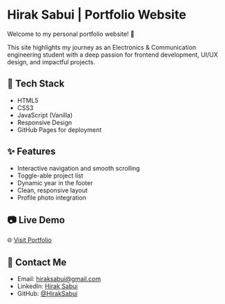 # Hirak Sabui | Portfolio Website

Welcome to my personal portfolio website! 👋

This site highlights my journey as an Electronics & Communication engineering student with a deep passion for frontend development, UI/UX design, and impactful projects.

## 🚀 Tech Stack
- HTML5
- CSS3
- JavaScript (Vanilla)
- Responsive Design
- GitHub Pages for deployment

## ✨ Features
- Interactive navigation and smooth scrolling
- Toggle-able project list
- Dynamic year in the footer
- Clean, responsive layout
- Profile photo integration

## 📷 Live Demo
🌐 [Visit Portfolio](https://hiraksabui.github.io/My_Portfolio/)

## 📩 Contact Me
- Email: hiraksabui@gmail.com
- LinkedIn: [Hirak Sabui](https://www.linkedin.com/in/hirak-sabui-5540b8257/)
- GitHub: [@HirakSabui](https://github.com/HirakSabui)
